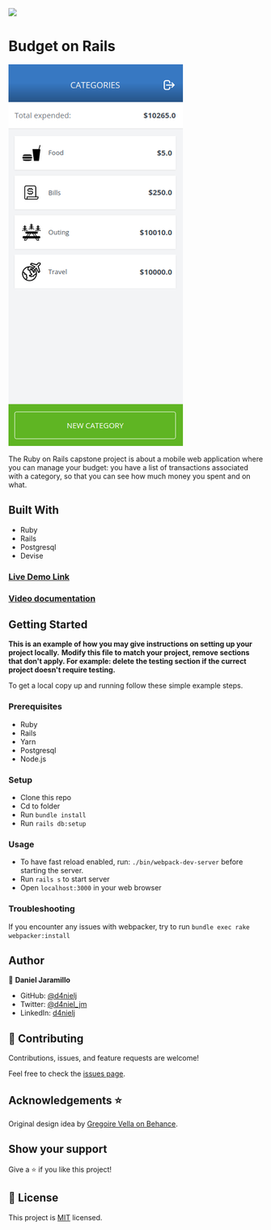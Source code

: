 ![](https://img.shields.io/badge/Microverse-blueviolet)

# Budget on Rails

![screenshot](./screenshot.png)

The Ruby on Rails capstone project is about a mobile web application where you can manage your budget: you have a list of transactions associated with a category, so that you can see how much money you spent and on what.

## Built With

- Ruby
- Rails
- Postgresql
- Devise

### [Live Demo Link](https://boiling-everglades-91799.herokuapp.com/)
### [Video documentation](https://drive.google.com/file/d/1AYfy_B0nUF25-RTyqHU1QlWLk3fhjXqE/view?usp=sharing)

## Getting Started

**This is an example of how you may give instructions on setting up your project locally.**
**Modify this file to match your project, remove sections that don't apply. For example: delete the testing section if the currect project doesn't require testing.**

To get a local copy up and running follow these simple example steps.

### Prerequisites

- Ruby
- Rails
- Yarn
- Postgresql
- Node.js

### Setup

- Clone this repo
- Cd to folder
- Run `bundle install`
- Run `rails db:setup`

### Usage

- To have fast reload enabled, run: `./bin/webpack-dev-server` before starting the server.
- Run `rails s` to start server
- Open `localhost:3000` in your web browser

### Troubleshooting

If you encounter any issues with webpacker, try to run `bundle exec rake webpacker:install`

## Author

👤 **Daniel Jaramillo**

- GitHub: [@d4nielj](https://github.com/d4nielj)
- Twitter: [@d4niel_jm](https://twitter.com/d4niel_jm)
- LinkedIn: [d4nielj](https://linkedin.com/in/d4nielj)

## 🤝 Contributing

Contributions, issues, and feature requests are welcome!

Feel free to check the [issues page](../../issues/).

## Acknowledgements ⭐️

Original design idea by [Gregoire Vella on Behance](https://www.behance.net/gregoirevella).

## Show your support

Give a ⭐️ if you like this project!

## 📝 License

This project is [MIT](./LICENSE) licensed.
